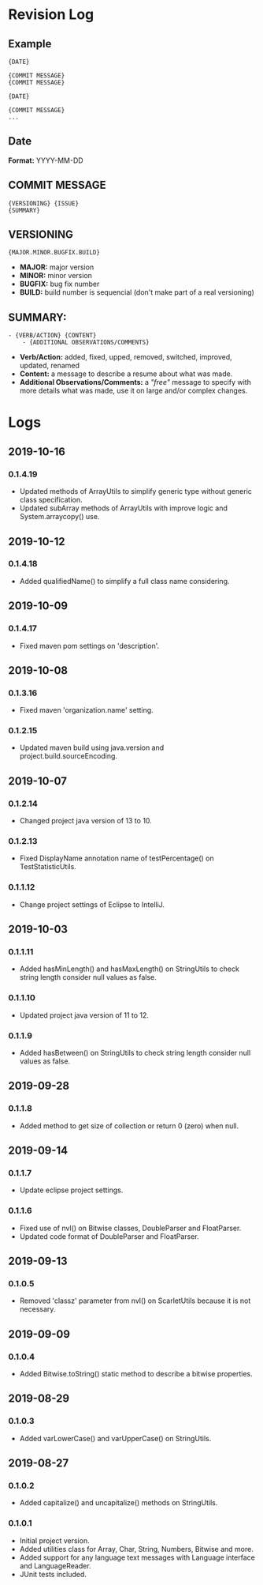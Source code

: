# Revision Log

## Example

```
{DATE}

{COMMIT MESSAGE}
{COMMIT MESSAGE}

{DATE}

{COMMIT MESSAGE}
...
```

## Date

**Format:** YYYY-MM-DD

## COMMIT MESSAGE

```
{VERSIONING} {ISSUE}
{SUMMARY}
```

## VERSIONING

```
{MAJOR.MINOR.BUGFIX.BUILD}
```

- **MAJOR:** major version
- **MINOR:** minor version
- **BUGFIX:** bug fix number
- **BUILD:** build number is sequencial (don't make part of a real versioning)

## SUMMARY:

```
- {VERB/ACTION} {CONTENT}
	- {ADDITIONAL OBSERVATIONS/COMMENTS}
```

- **Verb/Action:** added, fixed, upped, removed, switched, improved, updated, renamed
- **Content:** a message to describe a resume about what was made.
- **Additional Observations/Comments:** a *"free"* message to specify with more details what was made, use it on large and/or complex changes.

# Logs

## 2019-10-16

### 0.1.4.19
- Updated methods of ArrayUtils to simplify generic type without generic class specification.
- Updated subArray methods of ArrayUtils with improve logic and System.arraycopy() use.

## 2019-10-12

### 0.1.4.18
- Added qualifiedName() to simplify a full class name considering.

## 2019-10-09

### 0.1.4.17
- Fixed maven pom settings on 'description'.

## 2019-10-08

### 0.1.3.16
- Fixed maven 'organization.name' setting.

### 0.1.2.15
- Updated maven build using java.version and project.build.sourceEncoding.

## 2019-10-07

### 0.1.2.14
- Changed project java version of 13 to 10.

### 0.1.2.13
- Fixed DisplayName annotation name of testPercentage() on TestStatisticUtils.

### 0.1.1.12
- Change project settings of Eclipse to IntelliJ.

## 2019-10-03

### 0.1.1.11
- Added hasMinLength() and hasMaxLength() on StringUtils to check string length consider null values as false.

### 0.1.1.10
- Updated project java version of 11 to 12.

### 0.1.1.9
- Added hasBetween() on StringUtils to check string length consider null values as false.

## 2019-09-28

### 0.1.1.8
- Added method to get size of collection or return 0 (zero) when null.

## 2019-09-14

### 0.1.1.7
- Update eclipse project settings.

### 0.1.1.6
- Fixed use of nvl() on Bitwise classes, DoubleParser and FloatParser.
- Updated code format of DoubleParser and FloatParser.

## 2019-09-13

### 0.1.0.5
- Removed 'classz' parameter from nvl() on ScarletUtils because it is not necessary.

## 2019-09-09

### 0.1.0.4
- Added Bitwise.toString() static method to describe a bitwise properties.

## 2019-08-29

### 0.1.0.3
- Added varLowerCase() and varUpperCase() on StringUtils.

## 2019-08-27

### 0.1.0.2
- Added capitalize() and uncapitalize() methods on StringUtils.

### 0.1.0.1
- Initial project version.
- Added utilities class for Array, Char, String, Numbers, Bitwise and more.
- Added support for any language text messages with Language interface and LanguageReader.
- JUnit tests included.